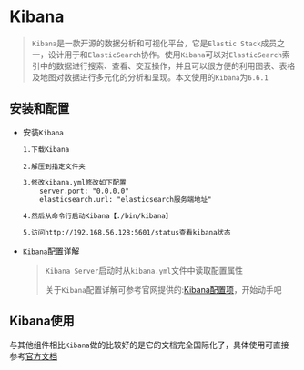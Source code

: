 # Kibana

> `Kibana`是一款开源的数据分析和可视化平台，它是`Elastic Stack`成员之一，设计用于和`ElasticSearch`协作。使用`Kibana`可以对`ElasticSearch`索引中的数据进行搜索、查看、交互操作，并且可以很方便的利用图表、表格及地图对数据进行多元化的分析和呈现。本文使用的`Kibana`为`6.6.1`

## 安装和配置

- 安装`Kibana`

  ```reStructuredText
  1.下载Kibana
  	
  2.解压到指定文件夹
  
  3.修改kibana.yml修改如下配置
      server.port: "0.0.0.0"
      elasticsearch.url: "elasticsearch服务端地址"
  
  4.然后从命令行启动Kibana【./bin/kibana】
  
  5.访问http://192.168.56.128:5601/status查看kibana状态
  ```

- `Kibana`配置详解

  > `Kibana Server`启动时从`kibana.yml`文件中读取配置属性
  >
  > 
  >
  > 关于`Kibana`配置详解可参考官网提供的:[Kibana配置项](https://www.elastic.co/guide/cn/kibana/current/settings.html)，开始动手吧

## Kibana使用

与其他组件相比`Kibana`做的比较好的是它的文档完全国际化了，具体使用可直接参考[官方文档](https://www.elastic.co/guide/cn/kibana/current/index.html)

